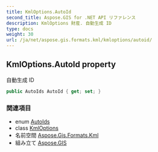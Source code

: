 ```yaml
---
title: KmlOptions.AutoId
second_title: Aspose.GIS for .NET API リファレンス
description: KmlOptions 財産. 自動生成 ID
type: docs
weight: 30
url: /ja/net/aspose.gis.formats.kml/kmloptions/autoid/
---
```

## KmlOptions.AutoId property

自動生成 ID

```csharp
public AutoIds AutoId { get; set; }
```

### 関連項目

* enum [AutoIds](../../../aspose.gis/autoids/)
* class [KmlOptions](../)
* 名前空間 [Aspose.Gis.Formats.Kml](../../kmloptions/)
* 組み立て [Aspose.GIS](../../../)


